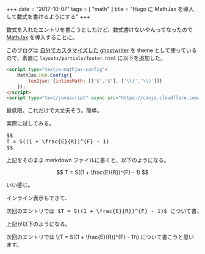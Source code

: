 +++
date = "2017-10-07"
tags = [ "math" ]
title = "Hugo に MathJax を導入して数式を書けるようにする"
+++

数式を入れたエントリを書こうとしたけど、数式書けないやんってなったので [MathJax](https://www.mathjax.org) を導入することに。

<!--more-->

このブログは [自分でカスタマイズした ghostwriter](https://github.com/m0t0k1ch1/ghostwriter/tree/m0t0k1ch1st0ry) を theme として使っているので、素直に `layouts/partials/footer.html` に以下を追加した。

``` html
<script type="text/x-mathjax-config">
    MathJax.Hub.Config({
        tex2jax: {inlineMath: [['$','$'], ['\\(','\\)']]}
    });
</script>
<script type="text/javascript" async src="https://cdnjs.cloudflare.com/ajax/libs/mathjax/2.7.2/MathJax.js?config=TeX-MML-AM_CHTML"></script>
```

最低限、これだけで大丈夫そう。簡単。

実際に試してみる。

<pre>
$$
T = S((1 + \frac{E}{R})^{F} - 1)
$$
</pre>

上記をそのまま markdown ファイルに書くと、以下のようになる。

$$
T = S((1 + \frac{E}{R})^{F} - 1)
$$

いい感じ。

インライン表示もできて、

<pre>
次回のエントリでは $T = S((1 + \frac{E}{R})^{F} - 1)$ について書こうと思います。
</pre>

上記が以下のようになる。

次回のエントリでは \\(T = S((1 + \frac{E}{R})^{F} - 1)\\) について書こうと思います。
